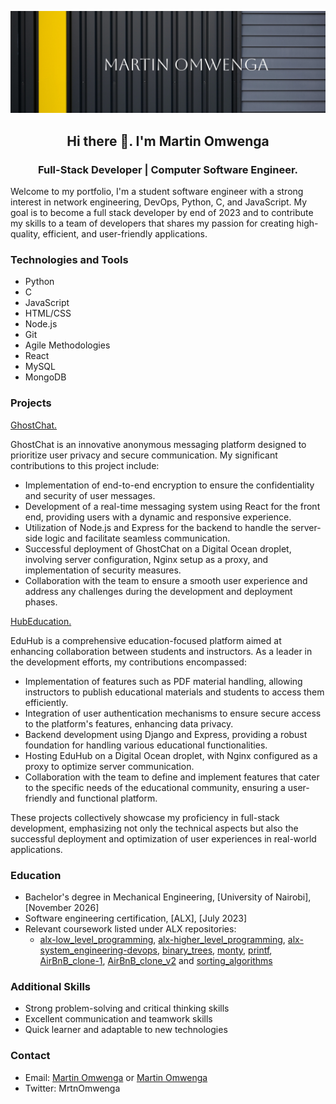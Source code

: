 ![Martin Omwenga](fotor_2023-3-24_11_42_27.jpg)

**<h2 align="center"> Hi there 👋. I'm Martin Omwenga </h2>**
<h3 align="center"> Full-Stack Developer | Computer Software Engineer. </h3>

Welcome to my portfolio, I'm a student software engineer with a strong interest in network engineering, DevOps, Python, C, and JavaScript. My goal is to become a full stack developer by end of 2023 and to contribute my skills to a team of developers that shares my passion for creating high-quality, efficient, and user-friendly applications.

### Technologies and Tools

- Python
- C
- JavaScript
- HTML/CSS
- Node.js
- Git
- Agile Methodologies
- React
- MySQL
- MongoDB

### Projects

[GhostChat.](http://64.226.110.67/)

GhostChat is an innovative anonymous messaging platform designed to prioritize user privacy and secure communication. My significant contributions to this project include:

- Implementation of end-to-end encryption to ensure the confidentiality and security of user messages.
- Development of a real-time messaging system using React for the front end, providing users with a dynamic and responsive experience.
- Utilization of Node.js and Express for the backend to handle the server-side logic and facilitate seamless communication.
- Successful deployment of GhostChat on a Digital Ocean droplet, involving server configuration, Nginx setup as a proxy, and implementation of security measures.
- Collaboration with the team to ensure a smooth user experience and address any challenges during the development and deployment phases.

[HubEducation.](http://134.122.101.85/)

EduHub is a comprehensive education-focused platform aimed at enhancing collaboration between students and instructors. As a leader in the development efforts, my contributions encompassed:

- Implementation of features such as PDF material handling, allowing instructors to publish educational materials and students to access them efficiently.
- Integration of user authentication mechanisms to ensure secure access to the platform's features, enhancing data privacy.
- Backend development using Django and Express, providing a robust foundation for handling various educational functionalities.
- Hosting EduHub on a Digital Ocean droplet, with Nginx configured as a proxy to optimize server communication.
- Collaboration with the team to define and implement features that cater to the specific needs of the educational community, ensuring a user-friendly and functional platform.

These projects collectively showcase my proficiency in full-stack development, emphasizing not only the technical aspects but also the successful deployment and optimization of user experiences in real-world applications.

<!--
#### [Project 1: Network Monitoring Tool] ... Loading
Developed a Python-based network monitoring tool using the Scapy library
Monitored network traffic and analyzed data to identify potential security threats
Generated alerts for security incidents

#### [Project 2: DevOps Automation Script] ...Loading
Developed a Python script to automate the deployment of a Node.js web application
Integrated the script with Git and Jenkins for continuous integration and deployment
Reduced deployment time by 50%

#### [Project 3: Full Stack Web Application] ...Loading
Developed a full stack web application using Node.js, Express.js, and MongoDB
Implemented user authentication and authorization using Passport.js
Deployed the application on Heroku
-->
### Education

- Bachelor's degree in Mechanical Engineering, [University of Nairobi], [November 2026]
- Software engineering certification, [ALX], [July 2023]
- Relevant coursework listed under ALX repositories:
  - [alx-low_level_programming](https://github.com/MrtnOmwenga/alx-low_level_programming), [alx-higher_level_programming](https://github.com/MrtnOmwenga/alx-higher_level_programming), [alx-system_engineering-devops](https://github.com/MrtnOmwenga/alx-system_engineering-devops), [binary_trees](https://github.com/MrtnOmwenga/binary_trees), [monty](https://github.com/MrtnOmwenga/monty), [printf](https://github.com/MrtnOmwenga/printf), [AirBnB_clone-1](https://github.com/MrtnOmwenga/AirBnB_clone-1), [AirBnB_clone_v2](https://github.com/MrtnOmwenga/AirBnB_clone_v2) and [sorting_algorithms](https://github.com/MrtnOmwenga/sorting_algorithms)
  
### Additional Skills

- Strong problem-solving and critical thinking skills
- Excellent communication and teamwork skills
- Quick learner and adaptable to new technologies

### Contact
- Email: [Martin Omwenga](omwengamartin@outlook.com) or [Martin Omwenga](martin36449@gmail.com)
- Twitter: MrtnOmwenga
<!--
**MrtnOmwenga/MrtnOmwenga** is a ✨ _special_ ✨ repository because its `README.md` (this file) appears on your GitHub profile.

Here are some ideas to get you started:

- 🔭 I’m currently working on ...
- 🌱 I’m currently learning ...
- 👯 I’m looking to collaborate on ...
- 🤔 I’m looking for help with ...
- 💬 Ask me about ...
- 📫 How to reach me: ...
- 😄 Pronouns: ...
- ⚡ Fun fact: ...
-->

